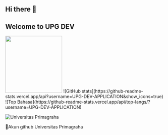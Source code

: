 ## Hi there 👋
## Welcome to UPG DEV
<img height="180em" src=" https://github-readme-stats.vercel.app/api?username=UPG-DEV-APPLICATION&show_icons=true&hide_border=true&&count_private=true&include_all_commits=true " />
![GitHub stats](https://github-readme-stats.vercel.app/api?username=UPG-DEV-APPLICATION&show_icons=true)
![Top Bahasa](https://github-readme-stats.vercel.app/api/top-langs/?username=UPG-DEV-APPLICATION)

![Universitas Primagraha](https://lh3.googleusercontent.com/p/AF1QipNyu8vjTnVMh5mYiEa0qwBl8EFNXE5PGqId5TRP=s680-w680-h510)

🚀Akun github Universitas Primagraha

